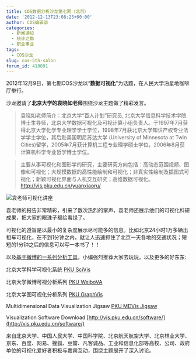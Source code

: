 ```yaml
---
title: COS数据分析沙龙第七期（北京）
date: '2012-12-13T23:08:25+00:00'
author: COS编辑部
categories:
  - 新闻通知
  - 统计之都
  - 职业事业
tags:
  - COS沙龙
slug: cos-5th-salon
forum_id: 418891
---
```


2012年12月9日，第七期COS沙龙以“**数据可视化**”为话题，在人民大学泊星地咖啡厅举行。

沙龙邀请了**北京大学的袁晓如老师**围绕沙龙主题做了精彩发言。

> 袁晓如老师简介：北京大学“百人计划”研究员, 北京大学信息科学技术学院博士生导师，北京大学数据可视化及可视计算小组负责人。于1997年7月获得北京大学化学专业理学学士学位，1998年7月获北京大学知识产权专业法学学士学位，其后赴美国明尼苏达大学 (University of Minnesota at Twin Cities)留学，2005年7月获计算机工程专业理学硕士学位，2006年8月获计算机科学专业哲学博士学位。
  
> 主要从事可视化和图形学的研究，主要研究方向包括：高动态范围视频、图像和可视化；大规模数据的高性能绘制和可视化；非真实性绘制及插图式可视化；新颖可视化界面与人机交互研究；高维数据可视化。 <http://vis.pku.edu.cn/yuanxiaoru/>

<!--more-->

![袁老师可视化讲座](http://i.imgur.com/nRCsu.jpg)

袁老师的报告非常精彩，引来了数次热烈的掌声，袁老师还展示他们的可视化科研成果，把大家的眼珠子都给看绿了。

可视化的遵旨是以最小的复杂度展示尽可能多的信息。比如北京24小时1万多辆出租车可视化，在不到1分钟之内，就让人迅速抓住了北京一天各地的交通状况；短短的1分钟之后的信息可以写一本书了！！


以及[基于微博的一系列分析工具](http://vis.pku.edu.cn/weibova/)，小编强烈推荐大家去玩玩。以及更多的好东东:

北京大学科学可视化系统 [PKU SciVis](http://vis.pku.edu.cn/scivis/)
  
北京大学微博可视分析系列 [PKU WeiboVA](http://vis.pku.edu.cn/weibova/)
  
北京大学图可视化分析系列 [PKU GraphVis](http://vis.pku.edu.cn/graphvis/)
  
Multidimensional Data Visualization Jigsaw [PKU MDVis Jigsaw](http://vis.pku.edu.cn/mddv/jigsaw/)
  
Visualization Software Download [http://vis.pku.edu.cn/software/](http://vis.pku.edu.cn/software/)

来自北京大学、中国人民大学、中国科学院、北京航天航空大学、北京林业大学、京东、百度、网易、搜狐、豆瓣、凡客诚品、工业和信息化部等高校、公司、政府单位的可视化爱好者积极与嘉宾互动，围绕主题展开了深入讨论。

